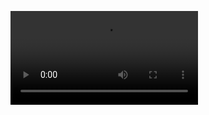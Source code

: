 ![](https://archive.org/download/Rick_Astley_Never_Gonna_Give_You_Up/Rick_Astley_Never_Gonna_Give_You_Up.mp4)
